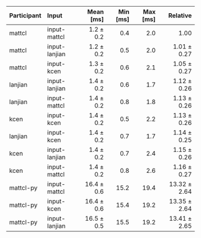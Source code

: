 | Participant | Input | Mean [ms] | Min [ms] | Max [ms] | Relative |
|:---|:---|---:|---:|---:|---:|
| mattcl | input-mattcl | 1.2 ± 0.2 | 0.4 | 2.0 | 1.00 |
| mattcl | input-lanjian | 1.2 ± 0.2 | 0.5 | 2.0 | 1.01 ± 0.27 |
| mattcl | input-kcen | 1.3 ± 0.2 | 0.6 | 2.1 | 1.05 ± 0.27 |
| lanjian | input-lanjian | 1.4 ± 0.2 | 0.6 | 1.7 | 1.12 ± 0.26 |
| lanjian | input-mattcl | 1.4 ± 0.2 | 0.8 | 1.8 | 1.13 ± 0.26 |
| kcen | input-kcen | 1.4 ± 0.2 | 0.5 | 2.2 | 1.13 ± 0.26 |
| lanjian | input-kcen | 1.4 ± 0.2 | 0.7 | 1.7 | 1.14 ± 0.25 |
| kcen | input-lanjian | 1.4 ± 0.2 | 0.7 | 2.4 | 1.15 ± 0.26 |
| kcen | input-mattcl | 1.4 ± 0.2 | 0.8 | 2.6 | 1.16 ± 0.27 |
| mattcl-py | input-mattcl | 16.4 ± 0.6 | 15.2 | 19.4 | 13.32 ± 2.64 |
| mattcl-py | input-kcen | 16.4 ± 0.6 | 15.4 | 19.2 | 13.35 ± 2.64 |
| mattcl-py | input-lanjian | 16.5 ± 0.5 | 15.5 | 19.2 | 13.41 ± 2.65 |
